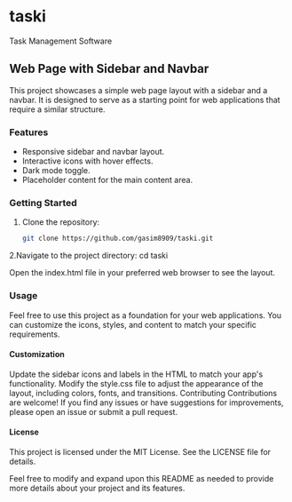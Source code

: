 # taski
Task Management Software

## Web Page with Sidebar and Navbar

This project showcases a simple web page layout with a sidebar and a navbar. It is designed to serve as a starting point for web applications that require a similar structure.

### Features

- Responsive sidebar and navbar layout.
- Interactive icons with hover effects.
- Dark mode toggle.
- Placeholder content for the main content area.

### Getting Started

1. Clone the repository:

   ```bash
   git clone https://github.com/gasim8909/taski.git
   
2.Navigate to the project directory:
cd taski

Open the index.html file in your preferred web browser to see the layout.

### Usage
Feel free to use this project as a foundation for your web applications. You can customize the icons, styles, and content to match your specific requirements.

#### Customization
Update the sidebar icons and labels in the HTML to match your app's functionality.
Modify the style.css file to adjust the appearance of the layout, including colors, fonts, and transitions.
Contributing
Contributions are welcome! If you find any issues or have suggestions for improvements, please open an issue or submit a pull request.

#### License
This project is licensed under the MIT License. See the LICENSE file for details.

Feel free to modify and expand upon this README as needed to provide more details about your project and its features.
